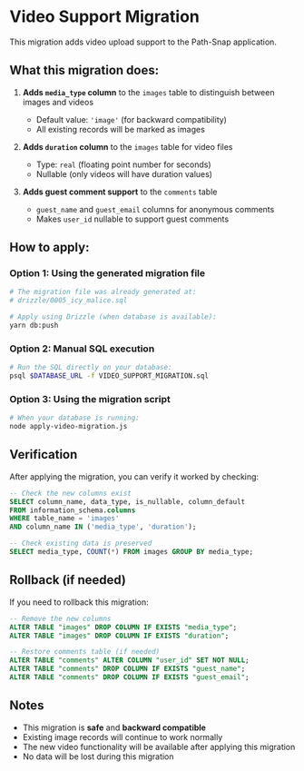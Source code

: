 # Video Support Migration

This migration adds video upload support to the Path-Snap application.

## What this migration does:

1. **Adds `media_type` column** to the `images` table to distinguish between images and videos
   - Default value: `'image'` (for backward compatibility)
   - All existing records will be marked as images

2. **Adds `duration` column** to the `images` table for video files
   - Type: `real` (floating point number for seconds)
   - Nullable (only videos will have duration values)

3. **Adds guest comment support** to the `comments` table
   - `guest_name` and `guest_email` columns for anonymous comments
   - Makes `user_id` nullable to support guest comments

## How to apply:

### Option 1: Using the generated migration file
```bash
# The migration file was already generated at:
# drizzle/0005_icy_malice.sql

# Apply using Drizzle (when database is available):
yarn db:push
```

### Option 2: Manual SQL execution
```bash
# Run the SQL directly on your database:
psql $DATABASE_URL -f VIDEO_SUPPORT_MIGRATION.sql
```

### Option 3: Using the migration script
```bash
# When your database is running:
node apply-video-migration.js
```

## Verification

After applying the migration, you can verify it worked by checking:

```sql
-- Check the new columns exist
SELECT column_name, data_type, is_nullable, column_default 
FROM information_schema.columns 
WHERE table_name = 'images' 
AND column_name IN ('media_type', 'duration');

-- Check existing data is preserved
SELECT media_type, COUNT(*) FROM images GROUP BY media_type;
```

## Rollback (if needed)

If you need to rollback this migration:

```sql
-- Remove the new columns
ALTER TABLE "images" DROP COLUMN IF EXISTS "media_type";
ALTER TABLE "images" DROP COLUMN IF EXISTS "duration";

-- Restore comments table (if needed)
ALTER TABLE "comments" ALTER COLUMN "user_id" SET NOT NULL;
ALTER TABLE "comments" DROP COLUMN IF EXISTS "guest_name";
ALTER TABLE "comments" DROP COLUMN IF EXISTS "guest_email";
```

## Notes

- This migration is **safe** and **backward compatible**
- Existing image records will continue to work normally
- The new video functionality will be available after applying this migration
- No data will be lost during this migration

